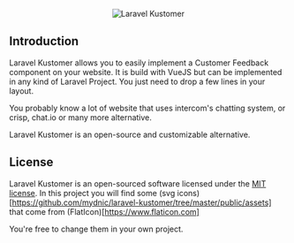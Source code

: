 <p align="center"><img src="http://files.mydnic.be/laravel-kustomer/logo.png" alt="Laravel Kustomer"></p>

## Introduction

Laravel Kustomer allows you to easily implement a Customer Feedback component on your website. It is build with VueJS but can be implemented in any kind of Laravel Project. You just need to drop a few lines in your layout.

You probably know a lot of website that uses intercom's chatting system, or crisp, chat.io or many more alternative.

Laravel Kustomer is an open-source and customizable alternative.

## License

Laravel Kustomer is an open-sourced software licensed under the [MIT license](http://opensource.org/licenses/MIT).
In this project you will find some (svg icons)[https://github.com/mydnic/laravel-kustomer/tree/master/public/assets] that come from (FlatIcon)[https://www.flaticon.com]

You're free to change them in your own project.

